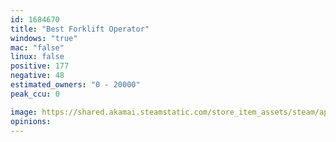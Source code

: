 ```yaml
---
id: 1684670
title: "Best Forklift Operator"
windows: "true"
mac: "false"
linux: false
positive: 177
negative: 48
estimated_owners: "0 - 20000"
peak_ccu: 0

image: https://shared.akamai.steamstatic.com/store_item_assets/steam/apps/1684670/header.jpg?t=1728557233
opinions:
---
```

